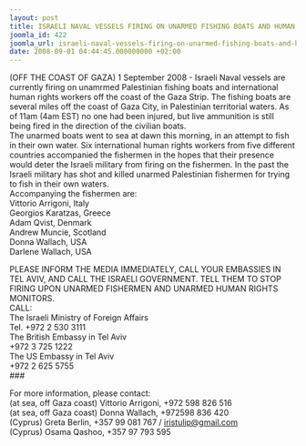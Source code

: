 ```yaml
---
layout: post
title: ISRAELI NAVAL VESSELS FIRING ON UNARMED FISHING BOATS AND HUMAN RIGHTS WORKERS
joomla_id: 422
joomla_url: israeli-naval-vessels-firing-on-unarmed-fishing-boats-and-human-rights-workers
date: 2008-09-01 04:44:45.000000000 +02:00
---
```

<p>(OFF THE COAST OF GAZA) 1 September 2008 - Israeli Naval vessels are currently firing on unamrmed Palestinian fishing boats and international human rights workers off the coast of the Gaza Strip. The fishing boats are several miles off the coast of Gaza City, in Palestinian territorial waters. As of 11am (4am EST) no one had been injured, but live ammunition is still being fired in the direction of the civilian boats.<br />The unarmed boats went to sea at dawn this morning, in an attempt to fish in their own water. Six international human rights workers from five different countries accompanied the fishermen in the hopes that their presence would deter the Israeli military from firing on the fishermen. In the past the Israeli military has shot and killed unarmed Palestinian fishermen for trying to fish in their own waters.<br />Accompanying the fishermen are:<br />Vittorio Arrigoni, Italy<br />Georgios Karatzas, Greece<br />Adam Qvist, Denmark<br />Andrew Muncie, Scotland<br />Donna Wallach, USA<br />Darlene Wallach, USA</p><p>PLEASE INFORM THE MEDIA IMMEDIATELY, CALL YOUR EMBASSIES IN TEL AVIV, AND CALL THE ISRAELI GOVERNMENT. TELL THEM TO STOP FIRING UPON UNARMED FISHERMEN AND UNARMED HUMAN RIGHTS MONITORS.<br />CALL: <br />The Israeli Ministry of Foreign Affairs<br />Tel. +972 2 530 3111<br />The British Embassy in Tel Aviv<br />+972 3 725 1222&nbsp;&nbsp;&nbsp;&nbsp;&nbsp;&nbsp; <br />The US Embassy in Tel Aviv<br />+972 2 625 5755<br />###&nbsp;&nbsp; </p><p>For more information, please contact:<br />(at sea, off Gaza coast) Vittorio Arrigoni, +972 598 826 516<br />(at sea, off Gaza coast) Donna Wallach, +972598 836 420<br />(Cyprus) Greta Berlin, +357 99 081 767 / <a href="mailto:iristulip@gmail.com">iristulip@gmail.com</a><br />(Cyprus) Osama Qashoo, +357 97 793 595</p><p><a href=""></a></p>
